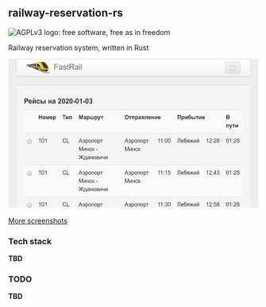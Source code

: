 ## railway-reservation-rs

<img alt="AGPLv3 logo: free software, free as in freedom" title="AGPLv3" src="https://upload.wikimedia.org/wikipedia/ru/2/2c/AGPLv3_logo.svg" height="50">

Railway reservation system, written in Rust

<img alt="Timetable from mobile" title="Timetable from mobile" src="screenshots/timetable_mobile.png" height="300">

[More screenshots](screenshots)

### Tech stack

**TBD**

### TODO

**TBD**
